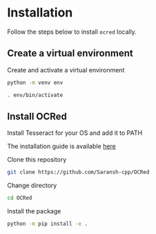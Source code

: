 # Installation

Follow the steps below to install `ocred` locally.

## Create a virtual environment

Create and activate a virtual environment

```bash
python -m venv env

. env/bin/activate
```

## Install OCRed

Install Tesseract for your OS and add it to PATH

The installation guide is available [here](https://tesseract-ocr.github.io/tessdoc/Installation.html)

Clone this repository

```bash
git clone https://github.com/Saransh-cpp/OCRed
```

Change directory

```bash
cd OCRed
```

Install the package

```bash
python -m pip install -e .
```
